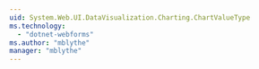 ```yaml
---
uid: System.Web.UI.DataVisualization.Charting.ChartValueType
ms.technology: 
  - "dotnet-webforms"
ms.author: "mblythe"
manager: "mblythe"
---
```

